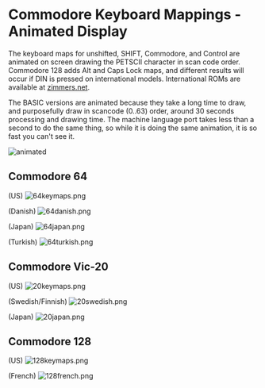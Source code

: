 # Commodore Keyboard Mappings - Animated Display

The keyboard maps for unshifted, SHIFT, Commodore, and Control are animated on screen drawing the PETSCII character in scan code order.  Commodore 128 adds Alt and Caps Lock maps, and different results will occur if DIN is pressed on international models.  International ROMs are available at [zimmers.net](https://zimmers.net/anonftp/pub/cbm/firmware/).

The BASIC versions are animated because they take a long time to draw, and purposefully draw in scancode (0..63) order, around 30 seconds processing and drawing time.  The machine language port takes less than a second to do the same thing, so while it is doing the same animation, it is so fast you can't see it.

![animated](media/c64keymaps-animated.gif)

## Commodore 64 

(US)
![64keymaps.png](media/64keymaps.png)

(Danish)
![64danish.png](media/64danish.png)

(Japan)
![64japan.png](media/64japan.png)

(Turkish)
![64turkish.png](media/64turkish.png)

## Commodore Vic-20

(US)
![20keymaps.png](media/20keymaps.png)

(Swedish/Finnish)
![20swedish.png](media/20swedish.png)

(Japan)
![20japan.png](media/20japan.png)

## Commodore 128

(US)
![128keymaps.png](media/128keymaps.png)

(French)
![128french.png](media/128french.png)